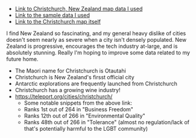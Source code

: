* [Link to Christchurch, New Zealand map data I used](http://overpass-api.de/api/map?bbox=172.488105,-43.608199,172.754500,-43.401101)
* [Link to the sample data I used](http://overpass-api.de/api/map?bbox=172.5922,-43.5545,172.6397,-43.5365)
* [Link to the Christchurch map itself](https://www.openstreetmap.org/export#map=12/-43.4960/172.6681)

I find New Zealand so fascinating, and my general heavy dislike of cities doesn't seem nearly as severe when a city isn't densely populated. New Zealand is progressive, encourages the tech industry at-large, and is absolutely stunning. Really I'm hoping to improve some data related to my future home.

* The Maori name for Christchurch is Otautahi
* Christchurch is New Zealand's firsst official city
* Antarctic explorations are frequently launched from Christchurch
* Christchurch has a growing wine industry!
* https://teleport.org/cities/christchurch/
    * Some notable snippets from the above link:
    * Ranks 1st out of 264 in "Business Freedom"
    * Ranks 12th out of 266 in "Environmental Quality"
    * Ranks 48th out of 266 in "Tolerance" (almost no regulation/lack of that's potentially harmful to the LGBT community)
